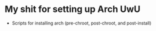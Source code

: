 # My shit for setting up Arch UwU
- Scripts for installing arch (pre-chroot, post-chroot, and post-install)
